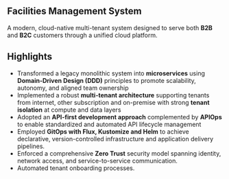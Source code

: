 ## Facilities Management System
A modern, cloud-native multi-tenant system designed to serve both **B2B** and **B2C** customers through a unified cloud platform.
## Highlights
- Transformed a legacy monolithic system into **microservices** using **Domain-Driven Design (DDD)** principles to promote scalability, autonomy, and aligned team ownership  
- Implemented a robust **multi-tenant architecture** supporting tenants from internet, other subscription and on-premise with strong **tenant isolation** at compute and data layers  
- Adopted an **API-first development approach** complemented by **APIOps** to enable standardized and automated API lifecycle management  
- Employed **GitOps with Flux, Kustomize and Helm** to achieve declarative, version-controlled infrastructure and application delivery pipelines.  
- Enforced a comprehensive **Zero Trust** security model spanning identity, network access, and service-to-service communication.  
- Automated tenant onboarding processes.



